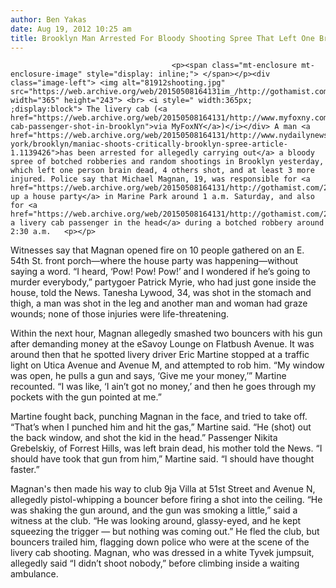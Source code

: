 ```yaml
---
author: Ben Yakas
date: Aug 19, 2012 10:25 am
title: Brooklyn Man Arrested For Bloody Shooting Spree That Left One Brain Dead
---
```


	
										<p><span class="mt-enclosure mt-enclosure-image" style="display: inline;"> </span></p><div class="image-left"> <img alt="81912shooting.jpg" src="https://web.archive.org/web/20150508164131im_/http://gothamist.com/attachments/byakas/81912shooting.jpg" width="365" height="243"> <br> <i style=" width:365px; ;display:block"> The livery cab (<a href="https://web.archive.org/web/20150508164131/http://www.myfoxny.com/story/19311581/livery-cab-passenger-shot-in-brooklyn">via MyFoxNY</a>)</i></div> A man <a href="https://web.archive.org/web/20150508164131/http://www.nydailynews.com/new-york/brooklyn/maniac-shoots-critically-brooklyn-spree-article-1.1139426">has been arrested for allegedly carrying out</a> a bloody spree of botched robberies and random shootings in Brooklyn yesterday, which left one person brain dead, 4 others shot, and at least 3 more injured. Police say that Michael Magnan, 19, was responsible for <a href="https://web.archive.org/web/20150508164131/http://gothamist.com/2012/08/18/brooklyn_house_party_shooting_4_inj.php">shooting up a house party</a> in Marine Park around 1 a.m. Saturday, and also for <a href="https://web.archive.org/web/20150508164131/http://gothamist.com/2012/08/18/livery_cab_passenger_shot_after_att.php">shooting a livery cab passenger in the head</a> during a botched robbery around 2:30 a.m.   <p></p>

<p>Witnesses say that Magnan opened fire on 10 people gathered on an E. 54th St. front porch&#x2014;where the house party was happening&#x2014;without saying a word. &#x201C;I heard, &#x2018;Pow! Pow! Pow!&#x2019; and I wondered if he&#x2019;s going to murder everybody,&#x201D; partygoer Patrick Myrie, who had just gone inside the house, told the News. Tanesha Lywood, 34, was shot in the stomach and thigh, a man was shot in the leg and another man and woman had graze wounds; none of those injuries were life-threatening.</p>

<p>Within the next hour, Magnan allegedly smashed two bouncers with his gun after demanding money at the eSavoy Lounge on Flatbush Avenue. It was around then that he spotted livery driver Eric Martine stopped at a traffic light on Utica Avenue and Avenue M, and attempted to rob him. &#x201C;My window was open, he pulls a gun and says, &#x2018;Give me your money,&#x2019;&#x201D; Martine recounted. &#x201C;I was like, &#x2018;I ain&#x2019;t got no money,&#x2019; and then he goes through my pockets with the gun pointed at me.&#x201D;</p>

<p>Martine fought back, punching Magnan in the face, and tried to take off. &#x201C;That&#x2019;s when I punched him and hit the gas,&#x201D; Martine said. &#x201C;He (shot) out the back window, and shot the kid in the head.&#x201D; Passenger Nikita Grebelskiy, of Forrest Hills, was left brain dead, his mother told the News. &#x201C;I should have took that gun from him,&#x201D; Martine said. &#x201C;I should have thought faster.&#x201D;</p>

<p>Magnan&apos;s then made his way to club 9ja Villa at 51st Street and Avenue N, allegedly pistol-whipping a bouncer before firing a shot into the ceiling. &#x201C;He was shaking the gun around, and the gun was smoking a little,&#x201D; said a witness at the club. &#x201C;He was looking around, glassy-eyed, and he kept squeezing the trigger &#x2014; but nothing was coming out.&#x201D; He fled the club, but bouncers trailed him, flagging down police who were at the scene of the livery cab shooting. Magnan, who was dressed in a white Tyvek jumpsuit, allegedly said &#x201C;I didn&#x2019;t shoot nobody,&#x201D; before climbing inside a waiting ambulance.</p>					
										
									
				